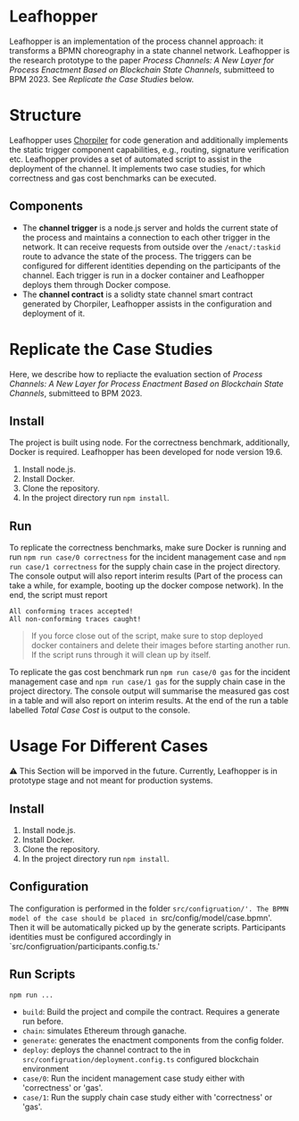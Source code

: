 # Leafhopper

Leafhopper is an implementation of the process channel approach: it transforms a BPMN choreography in a state channel network. 
Leafhopper is the research prototype to the paper _Process Channels: A New Layer for Process
Enactment Based on Blockchain State Channels_, submitteed to BPM 2023. See _Replicate the Case Studies_ below.

# Structure

Leafhopper uses [Chorpiler](https://github.com/fstiehle/chorpiler) for code generation and additionally implements the static trigger component capabilities, e.g., routing, signature verification etc. 
Leafhopper provides a set of automated script to assist in the deployment of the channel. It implements two case studies, for which correctness and gas cost benchmarks can be executed.

## Components

- The __channel trigger__ is a node.js server and holds the current state of the process and maintains a connection to each other trigger in the network.
It can receive requests from outside over the `/enact/:taskid` route to advance the state of the process. 
The triggers can be configured for different identities depending on the participants of the channel. 
Each trigger is run in a docker container and Leafhopper deploys them through Docker compose.
- The __channel contract__ is a solidty state channel smart contract generated by Chorpiler, Leafhopper assists in the configuration and deployment of it.


# Replicate the Case Studies

Here, we describe how to repliacte the evaluation section of _Process Channels: A New Layer for Process
Enactment Based on Blockchain State Channels_, submitteed to BPM 2023.

## Install

The project is built using node. For the correctness benchmark, additionally, Docker is required. Leafhopper has been developed for node version 19.6.

1. Install node.js.
2. Install Docker.
2. Clone the repository.
3. In the project directory run `npm install`.

## Run

To replicate the correctness benchmarks, make sure Docker is running and run `npm run case/0 correctness` for the incident management case 
and `npm run case/1 correctness` for the supply chain case in the project directory. The console output will also report interim results (Part of the process can take a while, for example, booting up the docker compose network). In the end, the script must report 
```
All conforming traces accepted! 
All non-conforming traces caught!
```
> If you force close out of the script, make sure to stop deployed docker containers and delete their images before starting another run. If the script runs through it will clean up by itself.


To replicate the gas cost benchmark run `npm run case/0 gas` for the incident management case 
and `npm run case/1 gas` for the supply chain case in the project directory. The console output will summarise the measured gas cost in a table and will also report on interim results. At the end of the run a table labelled _Total Case Cost_ is output to the console.

# Usage For Different Cases

:warning: This Section will be imporved in the future. Currently, Leafhopper is in prototype stage and not meant for production systems.

## Install

1. Install node.js.
2. Install Docker.
2. Clone the repository.
3. In the project directory run `npm install`.

## Configuration

The configuration is performed in the folder `src/configruation/'.
The BPMN model of the case should be placed in `src/config/model/case.bpmn'. Then it will be automatically picked up by the generate scripts.
Participants identities must be configured accordingly in `src/configruation/participants.config.ts.'

## Run Scripts

`npm run ...`

- `build`: Build the project and compile the contract. Requires a generate run before.
- `chain`: simulates Ethereum through ganache.
- `generate`: generates the enactment components from the config folder.
- `deploy`: deploys the channel contract to the in `src/configruation/deployment.config.ts` configured blockchain environment
- `case/0`: Run the incident management case study either with 'correctness' or 'gas'.
- `case/1`: Run the supply chain case study either with 'correctness' or 'gas'.
